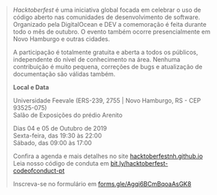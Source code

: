 > _Hacktoberfest_ é uma iniciativa global focada em celebrar o uso de código
> aberto nas comunidades de desenvolvimento de software. Organizado pela
> DigitalOcean e DEV a comemoração é feita durante todo o mês de outubro. O evento
> também ocorre presencialmente em Novo Hamburgo e outras cidades.
>
> A participação é totalmente gratuita e aberta a todos os públicos, independente
> do nível de conhecimento na área. Nenhuma contribuição é muito pequena,
> correções de bugs e atualização de documentação são válidas também.
>
> **Local e Data**
>
> Universidade Feevale (ERS-239, 2755 | Novo Hamburgo, RS - CEP 93525-075)<br>
> Salão de Exposições do prédio Arenito
>
> Dias 04 e 05 de Outubro de 2019<br>
> Sexta-feira, das 19:30 às 22:00<br>
> Sábado, das 09:00 às 17:00<br>
>
> Confira a agenda e mais detalhes no site
> [hacktoberfestnh.github.io](https://hacktoberfestnh.github.io)<br>
> Leia nosso código de conduta em
> [bit.ly/hacktoberfest-codeofconduct-pt](https://bit.ly/hacktoberfest-codeofconduct-pt)
>
> Inscreva-se no formulário em
> [forms.gle/Agqi6BCmBqoaAsGK8](https://bit.ly/hacktoberfest-codeofconduct-pt)
